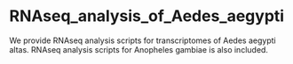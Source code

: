 # RNAseq_analysis_of_Aedes_aegypti
We provide RNAseq analysis scripts for transcriptomes of Aedes aegypti altas. 
RNAseq analysis scripts for Anopheles gambiae is also included. 
